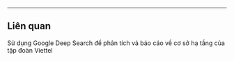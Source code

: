



---
## Liên quan

Sử dụng Google Deep Search để phân tích và báo cáo về cơ sở hạ tầng của tập đoàn Viettel

